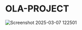# OLA-PROJECT

![Screenshot 2025-03-07 122501](https://github.com/user-attachments/assets/2181e180-7b53-489e-9834-a2cc8fa4fffc)
